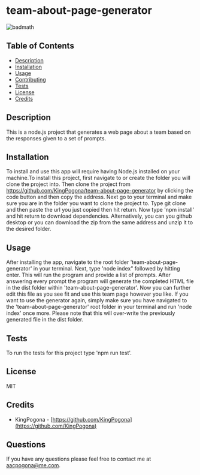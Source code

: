 
# team-about-page-generator


![badmath](https://img.shields.io/badge/License-MIT-green)
    

## Table of Contents 


* [Description](#description)
* [Installation](#installation)
* [Usage](#usage)
* [Contributing](#contributing)
* [Tests](#tests)
* [License](#license)
* [Credits](#credits)
    
    

## Description 

This is a node.js project that generates a web page about a team based on the responses given to a set of prompts.



## Installation

To install and use this app will require having Node.js installed on your machine.To install this project, first navigate to or create the folder you will clone the project into. Then clone the project from https://github.com/KingPogona/team-about-page-generator by clicking the code button and then copy the address. Next go to your terminal and make sure you are in the folder you want to clone the project to. Type git clone and then paste the url you just copied then hit return. Now type 'npm install' and hit return to download dependencies. Alternatively, you can you github desktop or you can download the zip from the same address and unzip it to the desired folder.
    

    
## Usage 

After installing the app, navigate to the root folder 'team-about-page-generator' in your terminal. Next, type 'node index" followed by hitting enter. This will run the program and provide a list of prompts. After answering every prompt the program will generate the completed HTML file in the dist folder within 'team-about-page-generator'. Now you can further edit this file as you see fit and use this team page however you like. If you want to use the generator again, simply make sure you have navigated to the 'team-about-page-generator' root folder in your terminal and run 'node index' once more. Please note that this will over-write the previously generated file in the dist folder.




## Tests

To run the tests for this project type 'npm run test'.

    

## License
    
MIT
    
    

## Credits

* KingPogona - [https://github.com/KingPogona](https://github.com/KingPogona)
    


## Questions

If you have any questions please feel free to contact me at aacpogona@me.com.
    
